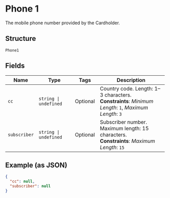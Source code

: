 
# Phone 1

The mobile phone number provided by the Cardholder.

## Structure

`Phone1`

## Fields

| Name | Type | Tags | Description |
|  --- | --- | --- | --- |
| `cc` | `string \| undefined` | Optional | Country code. Length: 1–3 characters.<br>**Constraints**: *Minimum Length*: `1`, *Maximum Length*: `3` |
| `subscriber` | `string \| undefined` | Optional | Subscriber number. Maximum length: 15 characters.<br>**Constraints**: *Maximum Length*: `15` |

## Example (as JSON)

```json
{
  "cc": null,
  "subscriber": null
}
```

